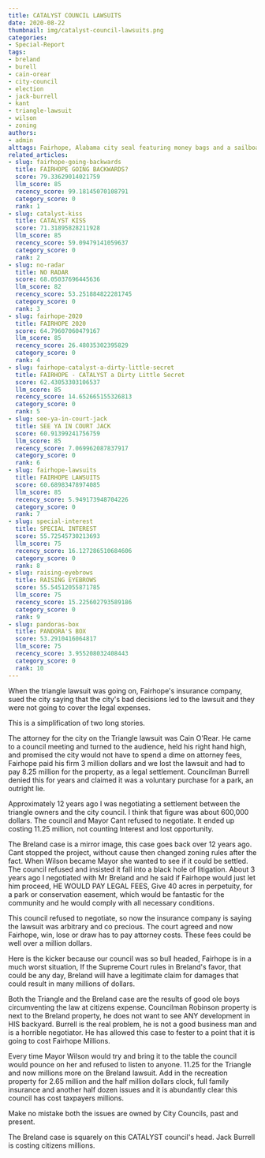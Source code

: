 ```yaml
---
title: CATALYST COUNCIL LAWSUITS
date: 2020-08-22
thumbnail: img/catalyst-council-lawsuits.png
categories:
- Special-Report
tags:
- breland
- burell
- cain-orear
- city-council
- election
- jack-burrell
- kant
- triangle-lawsuit
- wilson
- zoning
authors:
- admin
alttags: Fairhope, Alabama city seal featuring money bags and a sailboat, related to legal fee dispute discussed in the article
related_articles:
- slug: fairhope-going-backwards
  title: FAIRHOPE GOING BACKWARDS?
  score: 79.33629014021759
  llm_score: 85
  recency_score: 99.18145070108791
  category_score: 0
  rank: 1
- slug: catalyst-kiss
  title: CATALYST KISS
  score: 71.31895828211928
  llm_score: 85
  recency_score: 59.09479141059637
  category_score: 0
  rank: 2
- slug: no-radar
  title: NO RADAR
  score: 68.05037696445636
  llm_score: 82
  recency_score: 53.251884822281745
  category_score: 0
  rank: 3
- slug: fairhope-2020
  title: FAIRHOPE 2020
  score: 64.79607060479167
  llm_score: 85
  recency_score: 26.48035302395829
  category_score: 0
  rank: 4
- slug: fairhope-catalyst-a-dirty-little-secret
  title: FAIRHOPE - CATALYST a Dirty Little Secret
  score: 62.43053303106537
  llm_score: 85
  recency_score: 14.652665155326813
  category_score: 0
  rank: 5
- slug: see-ya-in-court-jack
  title: SEE YA IN COURT JACK
  score: 60.91399241756759
  llm_score: 85
  recency_score: 7.069962087837917
  category_score: 0
  rank: 6
- slug: fairhope-lawsuits
  title: FAIRHOPE LAWSUITS
  score: 60.68983478974085
  llm_score: 85
  recency_score: 5.949173948704226
  category_score: 0
  rank: 7
- slug: special-interest
  title: SPECIAL INTEREST
  score: 55.72545730213693
  llm_score: 75
  recency_score: 16.127286510684606
  category_score: 0
  rank: 8
- slug: raising-eyebrows
  title: RAISING EYEBROWS
  score: 55.54512055871785
  llm_score: 75
  recency_score: 15.225602793589186
  category_score: 0
  rank: 9
- slug: pandoras-box
  title: PANDORA'S BOX
  score: 53.2910416064817
  llm_score: 75
  recency_score: 3.955208032408443
  category_score: 0
  rank: 10
---
```

When the triangle lawsuit was going on, Fairhope's insurance company, sued the city saying that the city's bad decisions led to the lawsuit and they were not going to cover the legal expenses.

This is a simplification of two long stories.

The attorney for the city on the Triangle lawsuit was Cain O'Rear. He came to a council meeting and turned to the audience, held his right hand high, and promised the city would not have to spend a dime on attorney fees, Fairhope paid his firm 3 million dollars and we lost the lawsuit and had to pay 8.25 million for the property, as a legal settlement. Councilman Burrell denied this for years and claimed it was a voluntary purchase for a park, an outright lie.

Approximately 12 years ago I was negotiating a settlement between the triangle owners and the city council. I think that figure was about 600,000 dollars. The council and Mayor Cant refused to negotiate. It ended up costing 11.25 million, not counting Interest and lost opportunity.

The Breland case is a mirror image, this case goes back over 12 years ago. Cant stopped the project, without cause then changed zoning rules after the fact. When Wilson became Mayor she wanted to see if it could be settled. The council refused and insisted it fall into a black hole of litigation. About 3 years ago I negotiated with Mr Breland and he said if Fairhope would just let him proceed, HE WOULD PAY LEGAL FEES, Give 40 acres in perpetuity, for a park or conservation easement, which would be fantastic for the community and he would comply with all necessary conditions.

This council refused to negotiate, so now the insurance company is saying the lawsuit was arbitrary and co precious. The court agreed and now Fairhope, win, lose or draw has to pay attorney costs. These fees could be well over a million dollars.

Here is the kicker because our council was so bull headed, Fairhope is in a much worst situation, If the Supreme Court rules in Breland's favor, that could be any day, Breland will have a legitimate claim for damages that could result in many millions of dollars.

Both the Triangle and the Breland case are the results of good ole boys circumventing the law at citizens expense. Councilman Robinson property is next to the Breland property, he does not want to see ANY development in HIS backyard. Burrell is the real problem, he is not a good business man and is a horrible negotiator. He has allowed this case to fester to a point that it is going to cost Fairhope Millions.

Every time Mayor Wilson would try and bring it to the table the council would pounce on her and refused to listen to anyone. 11.25 for the Triangle and now millions more on the Breland lawsuit. Add in the recreation property for 2.65 million and the half million dollars clock, full family insurance and another half dozen issues and it is abundantly clear this council has cost taxpayers millions.

Make no mistake both the issues are owned by City Councils, past and present.

The Breland case is squarely on this CATALYST council's head. Jack Burrell is costing citizens millions.
